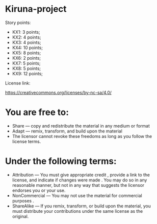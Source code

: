 # Kiruna-project

Story points:
- KX1: 3 points;
- KX2: 4 points;
- KX3: 4 points;
- KX4: 10 points;
- KX5: 8 points;
- KX6: 2 points;
- KX7: 5 points;
- KX8: 5 points;
- KX9: 12 points;

License link: 

 https://creativecommons.org/licenses/by-nc-sa/4.0/

# You are free to:

- Share — copy and redistribute the material in any medium or format
- Adapt — remix, transform, and build upon the material
- The licensor cannot revoke these freedoms as long as you follow the license terms.

# Under the following terms:

- Attribution — You must give appropriate credit , provide a link to the license, and indicate if changes were made . You may do so in any reasonable manner, but not in any way that suggests the licensor endorses you or your use.
- NonCommercial — You may not use the material for commercial purposes .
- ShareAlike — If you remix, transform, or build upon the material, you must distribute your contributions under the same license as the original.
